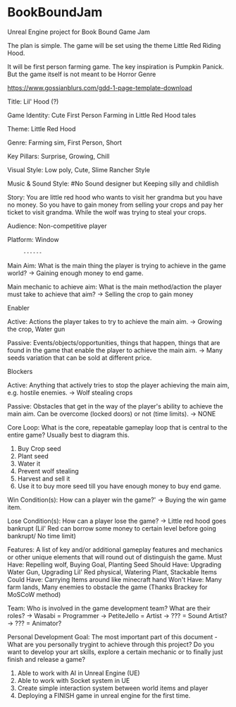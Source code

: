 # BookBoundJam
Unreal Engine project for Book Bound Game Jam 

The plan is simple. The game will be set using the theme Little Red Riding Hood.

It will be first person farming game. The key inspiration is Pumpkin Panick. 
But the game itself is not meant to be Horror Genre



https://www.gossianblurs.com/gdd-1-page-template-download

Title: Lil' Hood (?)

Game Identity: Cute First Person Farming in Little Red Hood tales

Theme: Little Red Hood

Genre: Farming sim, First Person, Short

Key Pillars: Surprise, Growing, Chill

Visual Style: Low poly, Cute, Slime Rancher Style

Music & Sound Style: #No Sound designer but Keeping silly and childlish

Story: You are little red hood who wants to visit her grandma but you have no money.
So you have to gain money from selling your crops and pay her ticket to visit grandma. 
While the wolf was trying to steal your crops. 

Audience: Non-competitive player

Platform: Window

         ------

Main Aim: What is the main thing the player is trying to achieve in the game world?
-> Gaining enough money to end game.

Main mechanic to achieve aim: What is the main method/action the player must take to achieve that aim?
-> Selling the crop to gain money

Enabler

Active: Actions the player takes to try to achieve the main aim.
-> Growing the crop, Water gun

Passive:  Events/objects/opportunities, things that happen, things that are found in the game that enable the player to achieve the main aim.
-> Many seeds variation that can be sold at different price. 

Blockers

Active: Anything that actively tries to stop the player achieving the main aim, e.g. hostile enemies.
-> Wolf stealing crops

Passive:  Obstacles that get in the way of the player's ability to achieve the main aim. Can be overcome (locked doors) or not (time limits).
-> NONE

Core Loop: What is the core, repeatable gameplay loop that is central to the entire game? Usually best to diagram this.
1. Buy Crop seed
2. Plant seed
3. Water it
4. Prevent wolf stealing
5. Harvest and sell it
6. Use it to buy more seed till you have enough money to buy end game.

Win Condition(s): How can a player win the game?'
-> Buying the win game item.

Lose Condition(s): How can a player lose the game?
-> Little red hood goes bankrupt (Lil' Red can borrow some money to certain level before going bankrupt/ No time limit)

Features: A list of key and/or additional gameplay features and mechanics or other unique elements that will round out of distinguish the game.
Must Have: Repelling wolf, Buying Goal, Planting Seed 
Should Have: Upgrading Water Gun, Upgrading Lil' Red physical, Watering Plant, Stackable Items
Could Have: Carrying Items around like minecraft hand
Won't Have: Many farm lands, Many enemies to obstacle the game
(Thanks Brackey for MoSCoW method)

Team: Who is involved in the game development team? What are their roles?
-> Wasabi = Programmer
-> PetiteJello = Artist
-> ??? = Sound Artist?
-> ??? = Animator?

Personal Development Goal: The most important part of this document - What are you personally trygint to achieve through this project? Do you want to develop your art skills, explore a certain mechanic or to finally just finish and release a game?
1. Able to work with AI in Unreal Engine (UE)
2. Able to work with Socket system in UE
3. Create simple interaction system between world items and player
4. Deploying a FINISH game in unreal engine for the first time.
